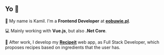 ## Yo 👋

🙋 My name is Kamil. I'm a **Frontend Developer** at [**eobuwie.pl**](eobuwie.pl).

💻 Mainly working with **Vue.js**, but also **.Net Core**.

🍏 After work, I develop my [**Recipeit**](recipeit.pl) web app, as Full Stack Developer, which proposes recipes based on ingredients that the user has.
